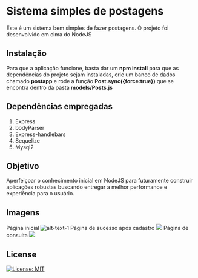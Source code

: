 # Sistema simples de postagens

Este é um sistema bem simples de fazer postagens. O projeto foi desenvolvido em cima do NodeJS

## Instalação

Para que a aplicação funcione, basta dar um **npm install** para que as dependências do projeto sejam instaladas, crie um banco de dados chamado **postapp** e rode a função **Post.sync({force:true})** que se encontra dentro da pasta **models/Posts.js**

## Dependências empregadas
1. Express
2. bodyParser
3. Express-handlebars
4. Sequelize
5. Mysql2

## Objetivo
Aperfeiçoar o conhecimento inicial em NodeJS para futuramente construir aplicações robustas buscando entregar a melhor performance e experiência para o usuário.

## Imagens
Página inicial
![alt-text-1](./img/pagina_inicial.png)
Página de sucesso após cadastro
![](/img/pagina_sucesso.PNG)
Página de consulta
![](/img/pagina_consulta.PNG)

## License
[![License: MIT](https://img.shields.io/badge/License-MIT-yellow.svg)](https://opensource.org/licenses/MIT)
